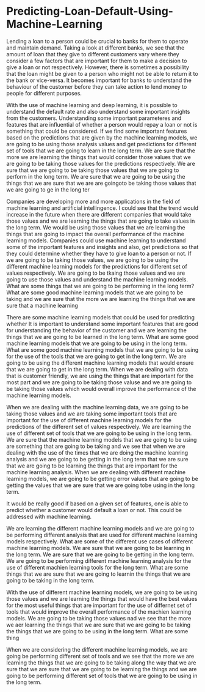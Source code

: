 # Predicting-Loan-Default-Using-Machine-Learning


Lending a loan to a person could be crucial to banks for them to operate and maintain demand. Taking a look at different banks, we see that the amount of loan that they give to different customers vary where they consider a few factors that are important for them to make a decision to give a loan or not respectively. However, there is sometimes a possibility that the loan might be given to a person who might not be able to return it to the bank or vice-versa. It becomes important for banks to understand the behaviour of the customer before they can take action to lend money to people for different purposes. 

With the use of machine learning and deep learning, it is possible to understand the default rate and also understand some important insights from the customers. Understanding some important parameteres and features that are influential of whether a person would repay a loan or not is something that could be considered. If we find some important features based on the predictions that are given by the machine learning models, we are going to be using those analysis values and get predictions for different set of tools that we are going to learn in the long term. We are sure that the more we are learning the things that would consider those values that we are going to be taking those values for the predictions respectively. We are sure that we are going to be taking those values that we are going to perform in the long term. We are sure that we are going to be using the things that we are sure that we are are goingoto be taking those values that we are going to ge in the long ter

Companies are developing more and more applications in the field of machine learning and artificial intellingence. I could see that the trend would increase in the future when there are different companies that would take those values and we are learning the things that are going to take values in the long term. We would be using those values that we are learning the things that are going to impact the overall performance of the machine learning models. 
Companies could use machine learning to understand some of the important features and insights and also, get predictions so that they could determine whether they have to give loan to a person or not. If we are going to be taking those values, we are going to be using the different machine learning models for the predictions for different set of values respectively. We are going to be tkaing those values and we are going to use those values and understand the machine learning models. 
What are some things that we are going to be performing in the long term? What are some good machine learning models that we are going to be taking and we are sure that the more we are learning the things that we are sure that a machine learning 

There are some machine learning models that could be used for predicting whether 
It is important to understand some important features that are good for understanding the behavior of the customer and we are learning the things that we are going to be learned in the long term. What are some good machine learning models that we are going to be using in the long term. What are some good machine learning models that we are going to be using for the use of the tools that we are going to get in the long term. We are going to be using the different machine learning models that would ensure that we are going to get in the long term. When we are dealing with data that is customer friendly, we are using the things that are important for the most part and we are going to be taking those valuse and we are going to be taking those values which would overall improve the performance of the machine learning models. 

When we are dealing with the machine learning data, we are going to be taking those values and we are taking some important tools that are important for the use of different machine learning models for the predictions of the different set of values respectively. We are learning the use of different set of tools that we are going to be using in the long term. We are sure that the machine learning models that we are going to be using are something that are going to be taking and we see that when we are dealing with the use of the times that we are doing the machine leanring analysis and we are going to be getting in the long term that we are sure that we are going to be learning the things that are important for the machine learning analysis. When we are dealing with different machine learning models, we are going to be getting error values that are going to be getting the values that we are sure that we are going tobe using in the long term. 

It would be really good if based on a given set of features, one is able to predict whether a customer would default a loan or not. This could be addressed with machine learning.

We are learning the different machine learning models and we are going to be performing different analysis that are used for different machine learning models respectively. What are some of the different use cases of different machine learning models. We are sure that we are going to be learning in the long term. We are sure that we are going to be getting in the long term. We are going to be performing different machine learning analysis for the use of different machien learning tools for the long term. What are some things that we are sure that we are going to learnin the things that we are going to be taking in the long term.

With the use of different machine learning models, we are going to be using those values and we are learning the things that would have the best values for the most useful things that are important for the use of differnet set of tools that would improve the overall performance of the machien learning models. We are going to be taking those values nad we see that the more we aer learning the things that we are sure that we are going to be taking the things that we are going to be using in the long term. What are some thing

When we are considering the different machine learning models, we are going be performing different set of tools and we see that the more we are learning the things that we are going to be taking along the way that we are sure that we are sure that we are going to be learning the things and we are going to be performing different set of tools that we are going to be using in the long term. 



